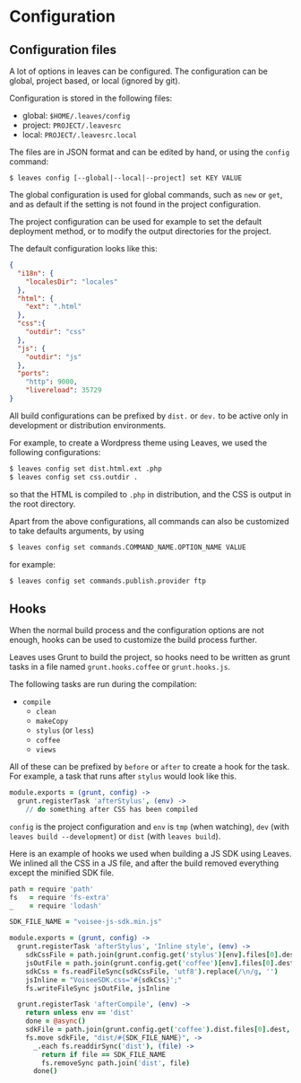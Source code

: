 # Configuration

## Configuration files

A lot of options in leaves can be configured. The configuration can be
global, project based, or local (ignored by git).

Configuration is stored in the following files:

* global: `$HOME/.leaves/config`
* project: `PROJECT/.leavesrc`
* local: `PROJECT/.leavesrc.local`

The files are in JSON format and can be edited by hand,
or using the `config` command:

```
$ leaves config [--global|--local|--project] set KEY VALUE
```

The global configuration is used for global commands, such as `new` or `get`,
and as default if the setting is not found in the project configuration.

The project configuration can be used for example to set the default deployment
method, or to modify the output directories for the project.

The default configuration looks like this:

```json
{
  "i18n": {
    "localesDir": "locales"
  },
  "html": {
    "ext": ".html"
  },
  "css":{
    "outdir": "css"
  },
  "js": {
    "outdir": "js"
  },
  "ports":
    "http": 9000,
    "livereload": 35729
}
```

All build configurations can be prefixed by `dist.` or `dev.` to
be active only in development or distribution environments.

For example, to create a Wordpress theme using Leaves, we used
the following configurations:

```sh
$ leaves config set dist.html.ext .php
$ leaves config set css.outdir .
```

so that the HTML is compiled to `.php` in distribution, and the
CSS is output in the root directory.

Apart from the above configurations, all commands can also be
customized to take defaults arguments, by using

```sh
$ leaves config set commands.COMMAND_NAME.OPTION_NAME VALUE
```

for example:

```sh
$ leaves config set commands.publish.provider ftp
```

<a id="hooks"></a>
## Hooks

When the normal build process and the configuration options
are not enough, hooks can be used to customize the build
process further.

Leaves uses Grunt to build the project, so hooks need
to be written as grunt tasks in a file named
`grunt.hooks.coffee` or `grunt.hooks.js`.

The following tasks are run during the compilation:

* `compile`
  * `clean`
  * `makeCopy`
  * `stylus` (or `less`)
  * `coffee`
  * `views`

All of these can be prefixed by `before` or `after` to
create a hook for the task. For example, a task that runs
after `stylus` would look like this.

```coffee
module.exports = (grunt, config) ->
  grunt.registerTask 'afterStylus', (env) ->
    // do something after CSS has been compiled
```

`config` is the project configuration and `env` is
`tmp` (when watching), `dev` (with `leaves build --development`)
or `dist` (with `leaves build`).

Here is an example of hooks we used when building a JS SDK using Leaves.
We inlined all the CSS in a JS file, and after the build removed everything
except the minified SDK file.

```coffee
path = require 'path'
fs   = require 'fs-extra'
_    = require 'lodash'

SDK_FILE_NAME = "voisee-js-sdk.min.js"

module.exports = (grunt, config) ->
  grunt.registerTask 'afterStylus', 'Inline style', (env) ->
    sdkCssFile = path.join(grunt.config.get('stylus')[env].files[0].dest, 'sdk.css')
    jsOutFile = path.join(grunt.config.get('coffee')[env].files[0].dest, 'sdk', 'style.js')
    sdkCss = fs.readFileSync(sdkCssFile, 'utf8').replace(/\n/g, '')
    jsInline = "VoiseeSDK.css='#{sdkCss}';"
    fs.writeFileSync jsOutFile, jsInline

  grunt.registerTask 'afterCompile', (env) ->
    return unless env == 'dist'
    done = @async()
    sdkFile = path.join(grunt.config.get('coffee').dist.files[0].dest, 'sdk.min.js')
    fs.move sdkFile, "dist/#{SDK_FILE_NAME}", ->
      _.each fs.readdirSync('dist'), (file) ->
        return if file == SDK_FILE_NAME
        fs.removeSync path.join('dist', file)
      done()
```



[generator-static-website]: https://github.com/claudetech/generator-static-website
[github-pages]: https://pages.github.com/
[heroku]: https://www.heroku.com/
[bower]: http://bower.io/
[npm]: https://www.npmjs.org/
[node-lorem-ipsum]: https://github.com/knicklabs/lorem-ipsum.js
[node-cdnify]: https://github.com/claudetech/node-cdnify
[node-glob-html]: https://github.com/claudetech/node-glob-html
[node-static-i18n]: https://github.com/claudetech/node-static-i18n
